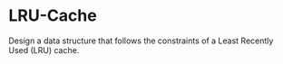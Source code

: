 # LRU-Cache
Design a data structure that follows the constraints of a Least Recently Used (LRU) cache.
